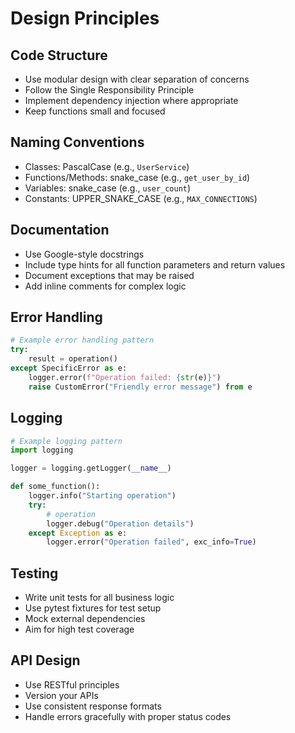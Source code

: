 # Design Principles

## Code Structure
- Use modular design with clear separation of concerns
- Follow the Single Responsibility Principle
- Implement dependency injection where appropriate
- Keep functions small and focused

## Naming Conventions
- Classes: PascalCase (e.g., `UserService`)
- Functions/Methods: snake_case (e.g., `get_user_by_id`)
- Variables: snake_case (e.g., `user_count`)
- Constants: UPPER_SNAKE_CASE (e.g., `MAX_CONNECTIONS`)

## Documentation
- Use Google-style docstrings
- Include type hints for all function parameters and return values
- Document exceptions that may be raised
- Add inline comments for complex logic

## Error Handling
```python
# Example error handling pattern
try:
    result = operation()
except SpecificError as e:
    logger.error(f"Operation failed: {str(e)}")
    raise CustomError("Friendly error message") from e
```

## Logging
```python
# Example logging pattern
import logging

logger = logging.getLogger(__name__)

def some_function():
    logger.info("Starting operation")
    try:
        # operation
        logger.debug("Operation details")
    except Exception as e:
        logger.error("Operation failed", exc_info=True)
```

## Testing
- Write unit tests for all business logic
- Use pytest fixtures for test setup
- Mock external dependencies
- Aim for high test coverage

## API Design
- Use RESTful principles
- Version your APIs
- Use consistent response formats
- Handle errors gracefully with proper status codes 